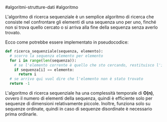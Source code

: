 #algoritmi-strutture-dati  #algoritmo 

L'algoritmo di ricerca sequenziale è un semplice algoritmo di ricerca che consiste nel confrontare gli elementi di una sequenza uno per uno, finché non si trova quello cercato o si arriva alla fine della sequenza senza averlo trovato.

Ecco come potrebbe essere implementato in pseudocodice:

```python
def ricerca_sequenziale(sequenza, elemento):
  # scorro la sequenza elemento per elemento
  for i in range(len(sequenza)):
    # se l'elemento corrente è quello che sto cercando, restituisco l'indice
    if sequenza[i] == elemento:
      return i
  # se arrivo qui vuol dire che l'elemento non è stato trovato
  return -1
```

L'algoritmo di ricerca sequenziale ha una complessità temporale di **O(n)**, ovvero il numero di elementi della sequenza, quindi è efficiente solo per sequenze di dimensioni relativamente piccole. Inoltre, funziona solo su sequenze ordinate, quindi in caso di sequenze disordinate è necessario prima ordinarle.